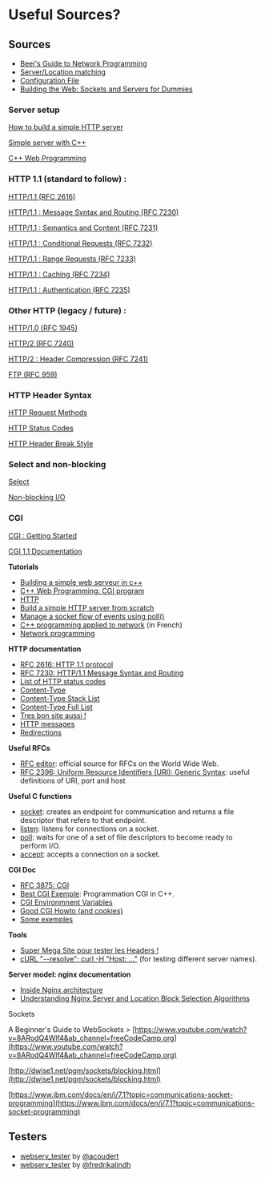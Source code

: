 # Useful Sources?

## **Sources**

- [Beej's Guide to Network Programming](http://beej.us/guide/bgnet/)
- [Server/Location matching](https://www.digitalocean.com/community/tutorials/understanding-nginx-server-and-location-block-selection-algorithms)
- [Configuration File](http://nginx.org/en/docs/dirindex.html)
- [Building the Web: Sockets and Servers for Dummies](https://levelup.gitconnected.com/building-the-web-sockets-and-servers-for-dummies-886d1595a4f8)

### **Server setup**

[How to build a simple HTTP server](https://medium.com/from-the-scratch/http-server-what-do-you-need-to-know-to-build-a-simple-http-server-from-scratch-d1ef8945e4fa)

[Simple server with C++](https://ncona.com/2019/04/building-a-simple-server-with-cpp/)

[C++ Web Programming](https://www.tutorialspoint.com/cplusplus/cpp_web_programming.htm)

### **HTTP 1.1 (standard to follow) :**

[HTTP/1.1 (RFC 2616)](https://www.rfc-editor.org/rfc/rfc2616.html)

[HTTP/1.1 : Message Syntax and Routing (RFC 7230)](https://www.rfc-editor.org/rfc/rfc7230.html)

[HTTP/1.1 : Semantics and Content (RFC 7231)](https://www.rfc-editor.org/rfc/rfc7231.html)

[HTTP/1.1 : Conditional Requests (RFC 7232)](https://www.rfc-editor.org/rfc/rfc7232.html)

[HTTP/1.1 : Range Requests (RFC 7233)](https://www.rfc-editor.org/rfc/rfc7233.html)

[HTTP/1.1 : Caching (RFC 7234)](https://www.rfc-editor.org/rfc/rfc7234.html)

[HTTP/1.1 : Authentication (RFC 7235)](https://www.rfc-editor.org/rfc/rfc7235.html)

### **Other HTTP (legacy / future) :**

[HTTP/1.0 (RFC 1945)](https://www.rfc-editor.org/rfc/rfc1945.html)

[HTTP/2 (RFC 7240)](https://www.rfc-editor.org/rfc/rfc7540.html)

[HTTP/2 : Header Compression (RFC 7241)](https://www.rfc-editor.org/rfc/rfc7541.html)

[FTP (RFC 959)](https://www.rfc-editor.org/rfc/rfc959.html)

### **HTTP Header Syntax**

[HTTP Request Methods](https://en.wikipedia.org/wiki/Hypertext_Transfer_Protocol#Request_methods)

[HTTP Status Codes](https://en.wikipedia.org/wiki/List_of_HTTP_status_codes)

[HTTP Header Break Style](https://stackoverflow.com/questions/5757290/http-header-line-break-style)

### **Select and non-blocking**

[Select](https://www.lowtek.com/sockets/select.html)

[Non-blocking I/O](https://www.ibm.com/support/knowledgecenter/ssw_ibm_i_72/rzab6/xnonblock.htm)

### **CGI**

[CGI : Getting Started](http://www.mnuwer.dbasedeveloper.co.uk/dlearn/web/session01.htm)

[CGI 1.1 Documentation](http://www.wijata.com/cgi/cgispec.html#4.0)

**Tutorials**

- [Building a simple web serveur in c++](https://ncona.com/2019/04/building-a-simple-server-with-cpp/)
- [C++ Web Programming: CGI program](https://www.tutorialspoint.com/cplusplus/cpp_web_programming.htm)
- [HTTP](https://developer.mozilla.org/en-US/docs/Web/HTTP)
- [Build a simple HTTP server from scratch](https://medium.com/from-the-scratch/http-server-what-do-you-need-to-know-to-build-a-simple-http-server-from-scratch-d1ef8945e4fa)
- [Manage a socket flow of events using poll()](https://www.ibm.com/docs/en/i/7.2?topic=designs-using-poll-instead-select)
- [C++ programming applied to network](https://bousk.developpez.com/cours/reseau-c++/) (in French)
- [Network programming](https://beej.us/guide/bgnet/)

**HTTP documentation**

- [RFC 2616: HTTP 1.1 protocol](https://datatracker.ietf.org/doc/html/rfc2616)
- [RFC 7230: HTTP/1.1 Message Syntax and Routing](https://www.rfc-editor.org/rfc/pdfrfc/rfc7230.txt.pdf)
- [List of HTTP status codes](https://en.wikipedia.org/wiki/List_of_HTTP_status_codes)
- [Content-Type](https://docs.microsoft.com/en-us/previous-versions/exchange-server/exchange-10/ms526508(v=exchg.10)?redirectedfrom=MSDN)
- [Content-Type Stack List](https://stackoverflow.com/questions/23714383/what-are-all-the-possible-values-for-http-content-type-header)
- [Content-Type Full List](https://www.iana.org/assignments/media-types/media-types.xhtml)
- [Tres bon site aussi !](https://developer.mozilla.org/fr/docs/Web/HTTP/Status/)
- [HTTP messages](https://developer.mozilla.org/en-US/docs/Web/HTTP/Messages)
- [Redirections](https://developer.mozilla.org/fr/docs/Web/HTTP/Redirections)

**Useful RFCs**

- [RFC editor](https://www.rfc-editor.org/retrieve/): official source for RFCs on the World Wide Web.
- [RFC 2396: Uniform Resource Identifiers (URI): Generic Syntax](https://datatracker.ietf.org/doc/html/rfc2396): useful definitions of URI, port and host

**Useful C functions**

- [socket](https://man7.org/linux/man-pages/man2/socket.2.html): creates an endpoint for communication and returns a file descriptor that refers to that endpoint.
- [listen](https://man7.org/linux/man-pages/man2/listen.2.html): listens for connections on a socket.
- [poll](https://man7.org/linux/man-pages/man2/poll.2.html): waits for one of a set of file descriptors to become ready to perform I/O.
- [accept](https://man7.org/linux/man-pages/man2/accept.2.html): accepts a connection on a socket.

**CGI Doc**

- [RFC 3875: CGI](https://www.rfc-editor.org/rfc/rfc3875.pdf)
- [Best CGI Exemple](https://www.fi.muni.cz/usr/jkucera/tic/tic0305.html): Programmation CGI in C++.
- [CGI Environmnent Variables](https://fr.wikipedia.org/wiki/Variables_d%27environnement_CGI)
- [Good CGI Howto (and cookies)](http://www.purplepixie.org/cgi/howto.php)
- [Some exemples](https://pub.phyks.me/sdz/sdz/ecrivez-votre-site-web-en-c-avec-la-cgi.html)

**Tools**

- [Super Mega Site pour tester les Headers !](https://reqbin.com/)
- [cURL "--resolve"; curl -H "Host: ..."](https://sodocumentation.net/curl/topic/10565/name-resolve-curl-tricks) (for testing different server names).

**Server model: nginx documentation**

- [Inside Nginx architecture](https://www.nginx.com/blog/inside-nginx-how-we-designed-for-performance-scale/)
- [Understanding Nginx Server and Location Block Selection Algorithms](https://www.digitalocean.com/community/tutorials/understanding-nginx-server-and-location-block-selection-algorithms)

Sockets

A Beginner's Guide to WebSockets > [https://www.youtube.com/watch?v=8ARodQ4Wlf4&ab_channel=freeCodeCamp.org](https://www.youtube.com/watch?v=8ARodQ4Wlf4&ab_channel=freeCodeCamp.org)

[http://dwise1.net/pgm/sockets/blocking.html](http://dwise1.net/pgm/sockets/blocking.html)

[https://www.ibm.com/docs/en/i/7.1?topic=communications-socket-programming](https://www.ibm.com/docs/en/i/7.1?topic=communications-socket-programming)



## **Testers**

- [webserv_tester](https://github.com/acoudert/webserv_tester) by [@acoudert](https://github.com/acoudert)
- [webserv_tester](https://github.com/fredrikalindh/webserv_tester) by [@fredrikalindh](https://github.com/fredrikalindh)
